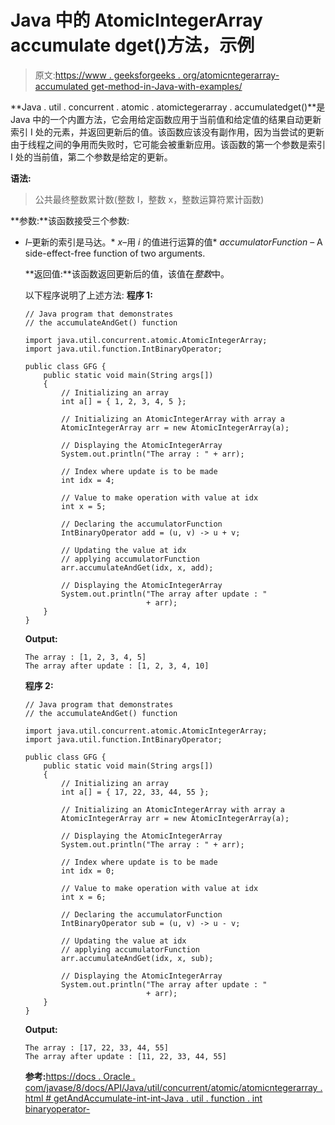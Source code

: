 # Java 中的 AtomicIntegerArray accumulate dget()方法，示例

> 原文:[https://www . geeksforgeeks . org/atomicntegerarray-accumulated get-method-in-Java-with-examples/](https://www.geeksforgeeks.org/atomicintegerarray-accumulateandget-method-in-java-with-examples/)

**Java . util . concurrent . atomic . atomictegerarray . accumulatedget()**是 Java 中的一个内置方法，它会用给定函数应用于当前值和给定值的结果自动更新索引 I 处的元素，并返回更新后的值。该函数应该没有副作用，因为当尝试的更新由于线程之间的争用而失败时，它可能会被重新应用。该函数的第一个参数是索引 I 处的当前值，第二个参数是给定的更新。

**语法:**

> 公共最终整数累计数(整数 I，整数 x，整数运算符累计函数)

**参数:**该函数接受三个参数:

*   *I*–更新的索引是马达。*   *x*–用 *i* 的值进行运算的值*   *accumulatorFunction* – A side-effect-free function of two arguments.

    **返回值:**该函数返回更新后的值，该值在*整数*中。

    以下程序说明了上述方法:
    **程序 1:**

    ```
    // Java program that demonstrates
    // the accumulateAndGet() function

    import java.util.concurrent.atomic.AtomicIntegerArray;
    import java.util.function.IntBinaryOperator;

    public class GFG {
        public static void main(String args[])
        {
            // Initializing an array
            int a[] = { 1, 2, 3, 4, 5 };

            // Initializing an AtomicIntegerArray with array a
            AtomicIntegerArray arr = new AtomicIntegerArray(a);

            // Displaying the AtomicIntegerArray
            System.out.println("The array : " + arr);

            // Index where update is to be made
            int idx = 4;

            // Value to make operation with value at idx
            int x = 5;

            // Declaring the accumulatorFunction
            IntBinaryOperator add = (u, v) -> u + v;

            // Updating the value at idx
            // applying accumulatorFunction
            arr.accumulateAndGet(idx, x, add);

            // Displaying the AtomicIntegerArray
            System.out.println("The array after update : "
                               + arr);
        }
    }
    ```

    **Output:**

    ```
    The array : [1, 2, 3, 4, 5]
    The array after update : [1, 2, 3, 4, 10]

    ```

    **程序 2:**

    ```
    // Java program that demonstrates
    // the accumulateAndGet() function

    import java.util.concurrent.atomic.AtomicIntegerArray;
    import java.util.function.IntBinaryOperator;

    public class GFG {
        public static void main(String args[])
        {
            // Initializing an array
            int a[] = { 17, 22, 33, 44, 55 };

            // Initializing an AtomicIntegerArray with array a
            AtomicIntegerArray arr = new AtomicIntegerArray(a);

            // Displaying the AtomicIntegerArray
            System.out.println("The array : " + arr);

            // Index where update is to be made
            int idx = 0;

            // Value to make operation with value at idx
            int x = 6;

            // Declaring the accumulatorFunction
            IntBinaryOperator sub = (u, v) -> u - v;

            // Updating the value at idx
            // applying accumulatorFunction
            arr.accumulateAndGet(idx, x, sub);

            // Displaying the AtomicIntegerArray
            System.out.println("The array after update : "
                               + arr);
        }
    }
    ```

    **Output:**

    ```
    The array : [17, 22, 33, 44, 55]
    The array after update : [11, 22, 33, 44, 55]

    ```

    **参考:**[https://docs . Oracle . com/javase/8/docs/API/Java/util/concurrent/atomic/atomicntegerarray . html # getAndAccumulate-int-int-Java . util . function . int binaryoperator-](https://docs.oracle.com/javase/8/docs/api/java/util/concurrent/atomic/AtomicIntegerArray.html#getAndAccumulate-int-int-java.util.function.IntBinaryOperator-)